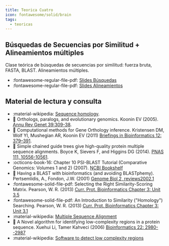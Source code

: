 ```yaml
---
title: Teorica Cuatro
icon: fontawesome/solid/brain
tags: 
  - teoricas
---
```


## Búsquedas de Secuencias por Similitud + Alineamientos múltiples
 Clase teórica de búsquedas de secuencias por similitud: fuerza bruta, FASTA, BLAST. 
 Alineamientos múltiples.

 * :fontawesome-regular-file-pdf: [Slides Búsquedas](busquedasDeSecuenciasEnBasesDeDatos2023.pdf)
 * :fontawesome-regular-file-pdf: [Slides Alineamientos](alineamientosMultiples2024.pdf) 



<!-- >
### Primera parte  
![type:video](https://www.youtube.com/embed/qNvW595WnJs)

### Segunda parte (luego del intervalo)
![type:video](https://www.youtube.com/embed/AOnReITkzvo)
<\!-->

## Material de lectura y consulta

  * :material-wikipedia: [Sequence homology](https://en.wikipedia.org/wiki/Sequence_homology).
  * :paperclip: Orthologs, paralogs, and evolutionary genomics. Koonin EV (2005). [Annu Rev Genet 39:309-38](https://doi.org/10.1146/annurev.genet.39.073003.114725).
  * :paperclip: Computational methods for Gene Orthology inference. Kristensen DM, Wolf YI, Mushegian AR, Koonin EV (2011) [Briefings in Bioinformatics 12: 379–391](https://doi.org/10.1093/bib/bbr030).
  * :paperclip: Simple chained guide trees give high-quality protein multiple sequence alignments. Boyce K, Sievers F, and Higgins DG (2014). [PNAS 111, 10556-10561](https://www.pnas.org/doi/full/10.1073/pnas.1405628111).
  * :octicons-book-16: Chapter 10 PSI-BLAST Tutorial (Comparative Genomics: Volumes 1 and 2) (2007). [NCBI Bookshelf](https://www.ncbi.nlm.nih.gov/books/NBK2590/)
  * :paperclip: Having a BLAST with bioinformatics (and avoiding BLASTphemy). Pertsemlidis, A., Fondon, J.W. (2001) [Genome Biol 2, reviews2002.1](https://genomebiology.biomedcentral.com/articles/10.1186/gb-2001-2-10-reviews2002)
  * :fontawesome-solid-file-pdf: Selecting the Right Similarity-Scoring Matrix. Pearson, W. R. (2013) [Curr. Prot. Bioinformatics Chapter 3: Unit 3.5](https://fasta.bioch.virginia.edu/wrpearson/papers/wrp_cpbio_0305.pdf)
  * :fontawesome-solid-file-pdf: An Introduction to Similarity ("Homology") Searching. Pearson, W. R. (2013) [Curr. Prot. Bioinformatics Chapter 3: Unit 3.1](https://fasta.bioch.virginia.edu/wrpearson/papers/wrp_cpbio_0301.pdf)
  * :material-wikipedia: [Multiple Sequence Alignment](https://en.wikipedia.org/wiki/Multiple_sequence_alignment)
  * :paperclip: A Novel algorithm for identifying low-complexity regions in a protein sequence. Xuehui Li, Tamer Kahveci (2006) [Bioinformatics 22: 2980--2987](https://doi.org/10.1093/bioinformatics/btl495)
  * :material-wikipedia: [Software to detect low complexity regions](https://en.wikipedia.org/wiki/List_of_software_to_detect_low_complexity_regions_in_proteins)
